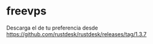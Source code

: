 # freevps

Descarga el de tu preferencia desde https://github.com/rustdesk/rustdesk/releases/tag/1.3.7
